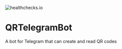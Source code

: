 ![healthchecks.io](https://img.shields.io/endpoint?label=QR%20Code&style=flat-square&url=https%3A%2F%2Fhealthchecks.io%2Fbadge%2F396c7d03-faf7-4562-9f83-1194d0%2FjEeWoR3a%2Fqr.shields)
# QRTelegramBot
A bot for Telegram that can create and read QR codes

